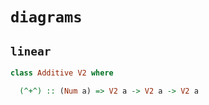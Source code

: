 # `diagrams`

## `linear`

```haskell
class Additive V2 where

  (^+^) :: (Num a) => V2 a -> V2 a -> V2 a
```

## 


